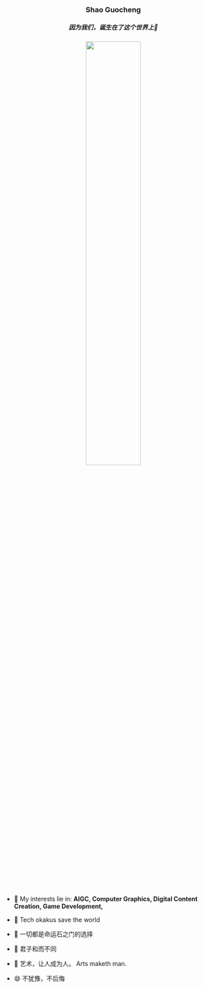 <p align="center">
  <h3 align="center">Shao Guocheng</h3>
  
  <h5 align="center">因为我们，诞生在了这个世界上🌱</h5>
  
  <!--<h5 align="center">Be a cosmopolitan🌍 tech💻-artist🎨 </h5>-->
  
</p>
<!--
<p align="center">
&nbsp;&nbsp;&nbsp; &nbsp;&nbsp;&nbsp;
<a href="https://mp.weixin.qq.com/s/FGwGCH6CgmjgbYKO72PSLw"><img src="img/jjyT-logo.png" align="bottom" width="100px"/></a>
&nbsp;&nbsp;&nbsp; &nbsp;&nbsp;&nbsp;
<a href="https://www.doublez.site"><img src="img/doublez-site.png" align="bottom" width="75px" /></a>
&nbsp;&nbsp;&nbsp; &nbsp;&nbsp;&nbsp;
<a href="https://www.skypixel.com/users/djiuser-veime0bt9szf"><img src="img/dji-logo.png" align="bottom" width="85px" /></a>
&nbsp;&nbsp;&nbsp; &nbsp;&nbsp;&nbsp;
<a href="https://www.zhihu.com/people/doubleZ0108/posts"><img src="img/zhihu-logo.png" align="bottom" height="45px" width="100px"/></a>
&nbsp;&nbsp;&nbsp; &nbsp;&nbsp;&nbsp;
<a href="https://www.linkedin.com/in/doubleZ0108"><img src="img/linkedin-logo.png" align="bottom" width="75px" /></a>
&nbsp;&nbsp;&nbsp; &nbsp;&nbsp;&nbsp;
<a href="http://www.doublez.site/blogs/Six-past-TwentyTwo"><img src="img/six-past-twentytwo-logo.png" align="bottom" width="100px"/></a>
</p>
-->


<!--
<p align = "center">
  <img src="https://github-readme-stats.vercel.app/api?username=DukeofCambridge&count_private=true&show_icons=true&hide_border=true&bg_color=25,050A27,4A54BC&title_color=ffffff&text_color=cccccc&icon_color=4A54BC&border_radius=5" />
</p>
-->
  
<p align = "center">
  <img src="https://github-profile-trophy.vercel.app/?username=DukeofCambridge&column=5&row=1&no-bg=false&margin-w=10&no-frame=false" width="50%" />
</p>

- 🔭 My interests lie in: <b>AIGC, Computer Graphics, Digital Content Creation, Game Development, </b>
<!--
- 🌱 I’m currently learning：<b>Computer Graphics, Digital Content Creation, Game Development</b>
-->
- 👯 Tech okakus save the world

- 🤔 一切都是命运石之门的选择

- 💬 君子和而不同

- 🎨 艺术，让人成为人。 Arts maketh man.

- 😄 不犹豫，不后悔
<!---
- 🔭 学习笔记：<br/>
  【C++笔记】 https://v6bn1welpm.feishu.cn/docx/LGTfdEPM2odAJAxkUnecHOW6nKh   <br/>
  【设计模式】 https://v6bn1welpm.feishu.cn/docx/BYAhdh0tpoHwQ2xekoXcdPf3nXg    <br/>
  【技术美术】 https://v6bn1welpm.feishu.cn/docx/RKoWd6NVVoBGvgxjjEkcEapxnBd      <br/>

 ⚡ 十年月球人，E社老玩家-->

